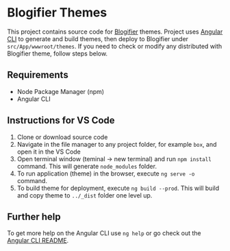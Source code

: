 # Blogifier Themes

This project contains source code for [Blogifier](https://github.com/blogifierdotnet/Blogifier) themes. Project uses [Angular CLI](https://github.com/angular/angular-cli) to generate and build themes, then deploy to Blogifier under `src/App/wwwroot/themes`. If you need to check or modify any distributed with Blogifier theme, follow steps below. 

## Requirements
- Node Package Manager (npm)
- Angular CLI

## Instructions for VS Code
1. Clone or download source code
2. Navigate in the file manager to any project folder, for example `box`, and open it in the VS Code
3. Open terminal window (teminal -> new terminal) and run `npm install` command. This will generate `node_modules` folder.
4. To run application (theme) in the browser, execute `ng serve -o` command.
5. To build theme for deployment, execute `ng build --prod`. This will build and copy theme to `../_dist` folder one level up.

## Further help

To get more help on the Angular CLI use `ng help` or go check out the [Angular CLI README](https://github.com/angular/angular-cli/blob/master/README.md).

